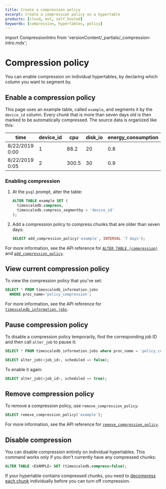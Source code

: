 ```yaml
---
title: Create a compression policy
excerpt: Create a compression policy on a hypertable
products: [cloud, mst, self_hosted]
keywords: [compression, hypertables, policy]
---
```


import CompressionIntro from 'versionContent/_partials/_compression-intro.mdx';

# Compression policy

You can enable compression on individual hypertables, by declaring which column
you want to segment by.

## Enable a compression policy

This page uses an example table, called `example`, and segments it by the
`device_id` column. Every chunk that is more than seven days old is then marked
to be automatically compressed. The source data is organized like this:

|time|device_id|cpu|disk_io|energy_consumption|
|-|-|-|-|-|
|8/22/2019 0:00|1|88.2|20|0.8|
|8/22/2019 0:05|2|300.5|30|0.9|

<Procedure>

### Enabling compression

1.  At the `psql` prompt, alter the table:

    ```sql
    ALTER TABLE example SET (
      timescaledb.compress,
      timescaledb.compress_segmentby = 'device_id'
    );
    ```

1.  Add a compression policy to compress chunks that are older than seven days:

    ```sql
    SELECT add_compression_policy('example', INTERVAL '7 days');
    ```

</Procedure>

For more information, see the API reference for
[`ALTER TABLE (compression)`][alter-table-compression] and
[`add_compression_policy`][add_compression_policy].

## View current compression policy

To view the compression policy that you've set:

```sql
SELECT * FROM timescaledb_information.jobs
  WHERE proc_name='policy_compression';
```

For more information, see the API reference for [`timescaledb_information.jobs`][timescaledb_information-jobs].

## Pause compression policy

To disable a compression policy temporarily, find the corresponding job ID and then call `alter_job` to pause it:

```sql
SELECT * FROM timescaledb_information.jobs where proc_name = 'policy_compression' AND relname = 'example'
```

```sql
SELECT alter_job(<job_id>, scheduled => false);
```

To enable it again:

``` sql
SELECT alter_job(<job_id>, scheduled => true);
```

## Remove compression policy

To remove a compression policy, use `remove_compression_policy`:

```sql
SELECT remove_compression_policy('example');
```

For more information, see the API reference for
[`remove_compression_policy`][remove_compression_policy].

## Disable compression

You can disable compression entirely on individual hypertables. This command
works only if you don't currently have any compressed chunks:

```sql
ALTER TABLE <EXAMPLE> SET (timescaledb.compress=false);
```

If your hypertable contains compressed chunks, you need to
[decompress each chunk][decompress-chunks] individually before you can turn off
compression.

[alter-table-compression]: /api/:currentVersion:/compression/alter_table_compression/
[add_compression_policy]: /api/:currentVersion:/compression/add_compression_policy/
[decompress-chunks]: /use-timescale/:currentVersion:/compression/decompress-chunks
[remove_compression_policy]: /api/:currentVersion:/compression/remove_compression_policy/
[timescaledb_information-jobs]: /api/:currentVersion:/informational-views/jobs/
